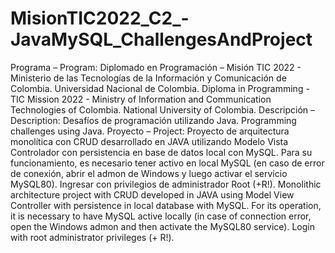 # MisionTIC2022_C2_-JavaMySQL_ChallengesAndProject
Programa – Program: Diplomado en Programación – Misión TIC 2022 - Ministerio de las Tecnologías de la Información y Comunicación de Colombia. Universidad Nacional de Colombia. Diploma in Programming - TIC Mission 2022 - Ministry of Information and Communication Technologies of Colombia. National University of Colombia.  Descripción – Description: Desafíos de programación utilizando Java. Programming challenges using Java.  Proyecto – Project: Proyecto de arquitectura monolítica con CRUD desarrollado en JAVA utilizando Modelo Vista Controlador con persistencia en base de datos local con MySQL. Para su funcionamiento, es necesario tener activo en local MySQL (en caso de error de conexión, abrir el admon de Windows y luego activar el servicio MySQL80). Ingresar con privilegios de administrador Root (+R!).  Monolithic architecture project with CRUD developed in JAVA using Model View Controller with persistence in local database with MySQL. For its operation, it is necessary to have MySQL active locally (in case of connection error, open the Windows admon and then activate the MySQL80 service). Login with root administrator privileges (+ R!).
